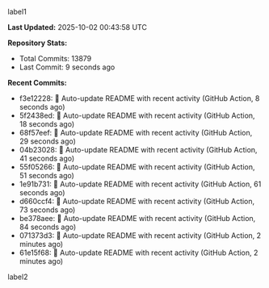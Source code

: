 
label1 
<!-- ACTIVITY_START -->
**Last Updated:** 2025-10-02 00:43:58 UTC

**Repository Stats:**
- Total Commits: 13879
- Last Commit: 9 seconds ago

**Recent Commits:**
- f3e12228: 🤖 Auto-update README with recent activity (GitHub Action, 8 seconds ago)
- 5f2438ed: 🤖 Auto-update README with recent activity (GitHub Action, 18 seconds ago)
- 68f57eef: 🤖 Auto-update README with recent activity (GitHub Action, 29 seconds ago)
- 04b23028: 🤖 Auto-update README with recent activity (GitHub Action, 41 seconds ago)
- 55f05266: 🤖 Auto-update README with recent activity (GitHub Action, 51 seconds ago)
- 1e91b731: 🤖 Auto-update README with recent activity (GitHub Action, 61 seconds ago)
- d660ccf4: 🤖 Auto-update README with recent activity (GitHub Action, 73 seconds ago)
- be378aee: 🤖 Auto-update README with recent activity (GitHub Action, 84 seconds ago)
- 071373d3: 🤖 Auto-update README with recent activity (GitHub Action, 2 minutes ago)
- 61e15f68: 🤖 Auto-update README with recent activity (GitHub Action, 2 minutes ago)
<!-- ACTIVITY_END -->

label2
